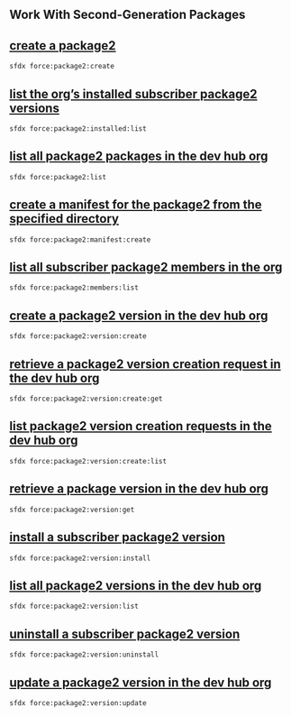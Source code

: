 ## Work With Second-Generation Packages



## [create a package2](./createapackage2.md)

 ``` sfdx force:package2:create ```  

## [list the org’s installed subscriber package2 versions](./listtheorgsinstalledsubscriberpackage2versions.md)

 ``` sfdx force:package2:installed:list ```  

## [list all package2 packages in the dev hub org](./listallpackage2packagesinthedevhuborg.md)

 ``` sfdx force:package2:list ```  

## [create a manifest for the package2 from the specified directory](./createamanifestforthepackage2fromthespecifieddirectory.md)

 ``` sfdx force:package2:manifest:create ```  

## [list all subscriber package2 members in the org](./listallsubscriberpackage2membersintheorg.md)

 ``` sfdx force:package2:members:list ```  

## [create a package2 version in the dev hub org](./createapackage2versioninthedevhuborg.md)

 ``` sfdx force:package2:version:create ```  

## [retrieve a package2 version creation request in the dev hub org](./retrieveapackage2versioncreationrequestinthedevhuborg.md)

 ``` sfdx force:package2:version:create:get ```  

## [list package2 version creation requests in the dev hub org](./listpackage2versioncreationrequestsinthedevhuborg.md)

 ``` sfdx force:package2:version:create:list ```  

## [retrieve a package version in the dev hub org](./retrieveapackageversioninthedevhuborg.md)

 ``` sfdx force:package2:version:get ```  

## [install a subscriber package2 version](./installasubscriberpackage2version.md)

 ``` sfdx force:package2:version:install ```  

## [list all package2 versions in the dev hub org](./listallpackage2versionsinthedevhuborg.md)

 ``` sfdx force:package2:version:list ```  

## [uninstall a subscriber package2 version](./uninstallasubscriberpackage2version.md)

 ``` sfdx force:package2:version:uninstall ```  

## [update a package2 version in the dev hub org](./updateapackage2versioninthedevhuborg.md)

 ``` sfdx force:package2:version:update ```  

